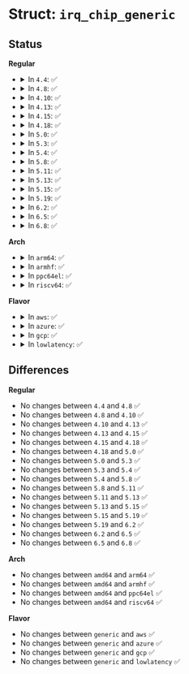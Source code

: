 # Struct: <code>irq_chip_generic</code>

## Status
<b>Regular</b>
<ul>
<li>
<details>
<summary>In <code>4.4</code>: ✅</summary>

```c
struct irq_chip_generic {
    raw_spinlock_t lock;
    void *reg_base;
    u32 (*reg_readl)(void *);
    void (*reg_writel)(u32, void *);
    void (*suspend)(struct irq_chip_generic *);
    void (*resume)(struct irq_chip_generic *);
    unsigned int irq_base;
    unsigned int irq_cnt;
    u32 mask_cache;
    u32 type_cache;
    u32 polarity_cache;
    u32 wake_enabled;
    u32 wake_active;
    unsigned int num_ct;
    void *private;
    long unsigned int installed;
    long unsigned int unused;
    struct irq_domain *domain;
    struct list_head list;
    struct irq_chip_type chip_types[0];
};
```
</details>
</li>
<li>
<details>
<summary>In <code>4.8</code>: ✅</summary>

```c
struct irq_chip_generic {
    raw_spinlock_t lock;
    void *reg_base;
    u32 (*reg_readl)(void *);
    void (*reg_writel)(u32, void *);
    void (*suspend)(struct irq_chip_generic *);
    void (*resume)(struct irq_chip_generic *);
    unsigned int irq_base;
    unsigned int irq_cnt;
    u32 mask_cache;
    u32 type_cache;
    u32 polarity_cache;
    u32 wake_enabled;
    u32 wake_active;
    unsigned int num_ct;
    void *private;
    long unsigned int installed;
    long unsigned int unused;
    struct irq_domain *domain;
    struct list_head list;
    struct irq_chip_type chip_types[0];
};
```
</details>
</li>
<li>
<details>
<summary>In <code>4.10</code>: ✅</summary>

```c
struct irq_chip_generic {
    raw_spinlock_t lock;
    void *reg_base;
    u32 (*reg_readl)(void *);
    void (*reg_writel)(u32, void *);
    void (*suspend)(struct irq_chip_generic *);
    void (*resume)(struct irq_chip_generic *);
    unsigned int irq_base;
    unsigned int irq_cnt;
    u32 mask_cache;
    u32 type_cache;
    u32 polarity_cache;
    u32 wake_enabled;
    u32 wake_active;
    unsigned int num_ct;
    void *private;
    long unsigned int installed;
    long unsigned int unused;
    struct irq_domain *domain;
    struct list_head list;
    struct irq_chip_type chip_types[0];
};
```
</details>
</li>
<li>
<details>
<summary>In <code>4.13</code>: ✅</summary>

```c
struct irq_chip_generic {
    raw_spinlock_t lock;
    void *reg_base;
    u32 (*reg_readl)(void *);
    void (*reg_writel)(u32, void *);
    void (*suspend)(struct irq_chip_generic *);
    void (*resume)(struct irq_chip_generic *);
    unsigned int irq_base;
    unsigned int irq_cnt;
    u32 mask_cache;
    u32 type_cache;
    u32 polarity_cache;
    u32 wake_enabled;
    u32 wake_active;
    unsigned int num_ct;
    void *private;
    long unsigned int installed;
    long unsigned int unused;
    struct irq_domain *domain;
    struct list_head list;
    struct irq_chip_type chip_types[0];
};
```
</details>
</li>
<li>
<details>
<summary>In <code>4.15</code>: ✅</summary>

```c
struct irq_chip_generic {
    raw_spinlock_t lock;
    void *reg_base;
    u32 (*reg_readl)(void *);
    void (*reg_writel)(u32, void *);
    void (*suspend)(struct irq_chip_generic *);
    void (*resume)(struct irq_chip_generic *);
    unsigned int irq_base;
    unsigned int irq_cnt;
    u32 mask_cache;
    u32 type_cache;
    u32 polarity_cache;
    u32 wake_enabled;
    u32 wake_active;
    unsigned int num_ct;
    void *private;
    long unsigned int installed;
    long unsigned int unused;
    struct irq_domain *domain;
    struct list_head list;
    struct irq_chip_type chip_types[0];
};
```
</details>
</li>
<li>
<details>
<summary>In <code>4.18</code>: ✅</summary>

```c
struct irq_chip_generic {
    raw_spinlock_t lock;
    void *reg_base;
    u32 (*reg_readl)(void *);
    void (*reg_writel)(u32, void *);
    void (*suspend)(struct irq_chip_generic *);
    void (*resume)(struct irq_chip_generic *);
    unsigned int irq_base;
    unsigned int irq_cnt;
    u32 mask_cache;
    u32 type_cache;
    u32 polarity_cache;
    u32 wake_enabled;
    u32 wake_active;
    unsigned int num_ct;
    void *private;
    long unsigned int installed;
    long unsigned int unused;
    struct irq_domain *domain;
    struct list_head list;
    struct irq_chip_type chip_types[0];
};
```
</details>
</li>
<li>
<details>
<summary>In <code>5.0</code>: ✅</summary>

```c
struct irq_chip_generic {
    raw_spinlock_t lock;
    void *reg_base;
    u32 (*reg_readl)(void *);
    void (*reg_writel)(u32, void *);
    void (*suspend)(struct irq_chip_generic *);
    void (*resume)(struct irq_chip_generic *);
    unsigned int irq_base;
    unsigned int irq_cnt;
    u32 mask_cache;
    u32 type_cache;
    u32 polarity_cache;
    u32 wake_enabled;
    u32 wake_active;
    unsigned int num_ct;
    void *private;
    long unsigned int installed;
    long unsigned int unused;
    struct irq_domain *domain;
    struct list_head list;
    struct irq_chip_type chip_types[0];
};
```
</details>
</li>
<li>
<details>
<summary>In <code>5.3</code>: ✅</summary>

```c
struct irq_chip_generic {
    raw_spinlock_t lock;
    void *reg_base;
    u32 (*reg_readl)(void *);
    void (*reg_writel)(u32, void *);
    void (*suspend)(struct irq_chip_generic *);
    void (*resume)(struct irq_chip_generic *);
    unsigned int irq_base;
    unsigned int irq_cnt;
    u32 mask_cache;
    u32 type_cache;
    u32 polarity_cache;
    u32 wake_enabled;
    u32 wake_active;
    unsigned int num_ct;
    void *private;
    long unsigned int installed;
    long unsigned int unused;
    struct irq_domain *domain;
    struct list_head list;
    struct irq_chip_type chip_types[0];
};
```
</details>
</li>
<li>
<details>
<summary>In <code>5.4</code>: ✅</summary>

```c
struct irq_chip_generic {
    raw_spinlock_t lock;
    void *reg_base;
    u32 (*reg_readl)(void *);
    void (*reg_writel)(u32, void *);
    void (*suspend)(struct irq_chip_generic *);
    void (*resume)(struct irq_chip_generic *);
    unsigned int irq_base;
    unsigned int irq_cnt;
    u32 mask_cache;
    u32 type_cache;
    u32 polarity_cache;
    u32 wake_enabled;
    u32 wake_active;
    unsigned int num_ct;
    void *private;
    long unsigned int installed;
    long unsigned int unused;
    struct irq_domain *domain;
    struct list_head list;
    struct irq_chip_type chip_types[0];
};
```
</details>
</li>
<li>
<details>
<summary>In <code>5.8</code>: ✅</summary>

```c
struct irq_chip_generic {
    raw_spinlock_t lock;
    void *reg_base;
    u32 (*reg_readl)(void *);
    void (*reg_writel)(u32, void *);
    void (*suspend)(struct irq_chip_generic *);
    void (*resume)(struct irq_chip_generic *);
    unsigned int irq_base;
    unsigned int irq_cnt;
    u32 mask_cache;
    u32 type_cache;
    u32 polarity_cache;
    u32 wake_enabled;
    u32 wake_active;
    unsigned int num_ct;
    void *private;
    long unsigned int installed;
    long unsigned int unused;
    struct irq_domain *domain;
    struct list_head list;
    struct irq_chip_type chip_types[0];
};
```
</details>
</li>
<li>
<details>
<summary>In <code>5.11</code>: ✅</summary>

```c
struct irq_chip_generic {
    raw_spinlock_t lock;
    void *reg_base;
    u32 (*reg_readl)(void *);
    void (*reg_writel)(u32, void *);
    void (*suspend)(struct irq_chip_generic *);
    void (*resume)(struct irq_chip_generic *);
    unsigned int irq_base;
    unsigned int irq_cnt;
    u32 mask_cache;
    u32 type_cache;
    u32 polarity_cache;
    u32 wake_enabled;
    u32 wake_active;
    unsigned int num_ct;
    void *private;
    long unsigned int installed;
    long unsigned int unused;
    struct irq_domain *domain;
    struct list_head list;
    struct irq_chip_type chip_types[0];
};
```
</details>
</li>
<li>
<details>
<summary>In <code>5.13</code>: ✅</summary>

```c
struct irq_chip_generic {
    raw_spinlock_t lock;
    void *reg_base;
    u32 (*reg_readl)(void *);
    void (*reg_writel)(u32, void *);
    void (*suspend)(struct irq_chip_generic *);
    void (*resume)(struct irq_chip_generic *);
    unsigned int irq_base;
    unsigned int irq_cnt;
    u32 mask_cache;
    u32 type_cache;
    u32 polarity_cache;
    u32 wake_enabled;
    u32 wake_active;
    unsigned int num_ct;
    void *private;
    long unsigned int installed;
    long unsigned int unused;
    struct irq_domain *domain;
    struct list_head list;
    struct irq_chip_type chip_types[0];
};
```
</details>
</li>
<li>
<details>
<summary>In <code>5.15</code>: ✅</summary>

```c
struct irq_chip_generic {
    raw_spinlock_t lock;
    void *reg_base;
    u32 (*reg_readl)(void *);
    void (*reg_writel)(u32, void *);
    void (*suspend)(struct irq_chip_generic *);
    void (*resume)(struct irq_chip_generic *);
    unsigned int irq_base;
    unsigned int irq_cnt;
    u32 mask_cache;
    u32 type_cache;
    u32 polarity_cache;
    u32 wake_enabled;
    u32 wake_active;
    unsigned int num_ct;
    void *private;
    long unsigned int installed;
    long unsigned int unused;
    struct irq_domain *domain;
    struct list_head list;
    struct irq_chip_type chip_types[0];
};
```
</details>
</li>
<li>
<details>
<summary>In <code>5.19</code>: ✅</summary>

```c
struct irq_chip_generic {
    raw_spinlock_t lock;
    void *reg_base;
    u32 (*reg_readl)(void *);
    void (*reg_writel)(u32, void *);
    void (*suspend)(struct irq_chip_generic *);
    void (*resume)(struct irq_chip_generic *);
    unsigned int irq_base;
    unsigned int irq_cnt;
    u32 mask_cache;
    u32 type_cache;
    u32 polarity_cache;
    u32 wake_enabled;
    u32 wake_active;
    unsigned int num_ct;
    void *private;
    long unsigned int installed;
    long unsigned int unused;
    struct irq_domain *domain;
    struct list_head list;
    struct irq_chip_type chip_types[0];
};
```
</details>
</li>
<li>
<details>
<summary>In <code>6.2</code>: ✅</summary>

```c
struct irq_chip_generic {
    raw_spinlock_t lock;
    void *reg_base;
    u32 (*reg_readl)(void *);
    void (*reg_writel)(u32, void *);
    void (*suspend)(struct irq_chip_generic *);
    void (*resume)(struct irq_chip_generic *);
    unsigned int irq_base;
    unsigned int irq_cnt;
    u32 mask_cache;
    u32 type_cache;
    u32 polarity_cache;
    u32 wake_enabled;
    u32 wake_active;
    unsigned int num_ct;
    void *private;
    long unsigned int installed;
    long unsigned int unused;
    struct irq_domain *domain;
    struct list_head list;
    struct irq_chip_type chip_types[0];
};
```
</details>
</li>
<li>
<details>
<summary>In <code>6.5</code>: ✅</summary>

```c
struct irq_chip_generic {
    raw_spinlock_t lock;
    void *reg_base;
    u32 (*reg_readl)(void *);
    void (*reg_writel)(u32, void *);
    void (*suspend)(struct irq_chip_generic *);
    void (*resume)(struct irq_chip_generic *);
    unsigned int irq_base;
    unsigned int irq_cnt;
    u32 mask_cache;
    u32 type_cache;
    u32 polarity_cache;
    u32 wake_enabled;
    u32 wake_active;
    unsigned int num_ct;
    void *private;
    long unsigned int installed;
    long unsigned int unused;
    struct irq_domain *domain;
    struct list_head list;
    struct irq_chip_type chip_types[0];
};
```
</details>
</li>
<li>
<details>
<summary>In <code>6.8</code>: ✅</summary>

```c
struct irq_chip_generic {
    raw_spinlock_t lock;
    void *reg_base;
    u32 (*reg_readl)(void *);
    void (*reg_writel)(u32, void *);
    void (*suspend)(struct irq_chip_generic *);
    void (*resume)(struct irq_chip_generic *);
    unsigned int irq_base;
    unsigned int irq_cnt;
    u32 mask_cache;
    u32 type_cache;
    u32 polarity_cache;
    u32 wake_enabled;
    u32 wake_active;
    unsigned int num_ct;
    void *private;
    long unsigned int installed;
    long unsigned int unused;
    struct irq_domain *domain;
    struct list_head list;
    struct irq_chip_type chip_types[0];
};
```
</details>
</li>
</ul>
<b>Arch</b>
<ul>
<li>
<details>
<summary>In <code>arm64</code>: ✅</summary>

```c
struct irq_chip_generic {
    raw_spinlock_t lock;
    void *reg_base;
    u32 (*reg_readl)(void *);
    void (*reg_writel)(u32, void *);
    void (*suspend)(struct irq_chip_generic *);
    void (*resume)(struct irq_chip_generic *);
    unsigned int irq_base;
    unsigned int irq_cnt;
    u32 mask_cache;
    u32 type_cache;
    u32 polarity_cache;
    u32 wake_enabled;
    u32 wake_active;
    unsigned int num_ct;
    void *private;
    long unsigned int installed;
    long unsigned int unused;
    struct irq_domain *domain;
    struct list_head list;
    struct irq_chip_type chip_types[0];
};
```
</details>
</li>
<li>
<details>
<summary>In <code>armhf</code>: ✅</summary>

```c
struct irq_chip_generic {
    raw_spinlock_t lock;
    void *reg_base;
    u32 (*reg_readl)(void *);
    void (*reg_writel)(u32, void *);
    void (*suspend)(struct irq_chip_generic *);
    void (*resume)(struct irq_chip_generic *);
    unsigned int irq_base;
    unsigned int irq_cnt;
    u32 mask_cache;
    u32 type_cache;
    u32 polarity_cache;
    u32 wake_enabled;
    u32 wake_active;
    unsigned int num_ct;
    void *private;
    long unsigned int installed;
    long unsigned int unused;
    struct irq_domain *domain;
    struct list_head list;
    struct irq_chip_type chip_types[0];
};
```
</details>
</li>
<li>
<details>
<summary>In <code>ppc64el</code>: ✅</summary>

```c
struct irq_chip_generic {
    raw_spinlock_t lock;
    void *reg_base;
    u32 (*reg_readl)(void *);
    void (*reg_writel)(u32, void *);
    void (*suspend)(struct irq_chip_generic *);
    void (*resume)(struct irq_chip_generic *);
    unsigned int irq_base;
    unsigned int irq_cnt;
    u32 mask_cache;
    u32 type_cache;
    u32 polarity_cache;
    u32 wake_enabled;
    u32 wake_active;
    unsigned int num_ct;
    void *private;
    long unsigned int installed;
    long unsigned int unused;
    struct irq_domain *domain;
    struct list_head list;
    struct irq_chip_type chip_types[0];
};
```
</details>
</li>
<li>
<details>
<summary>In <code>riscv64</code>: ✅</summary>

```c
struct irq_chip_generic {
    raw_spinlock_t lock;
    void *reg_base;
    u32 (*reg_readl)(void *);
    void (*reg_writel)(u32, void *);
    void (*suspend)(struct irq_chip_generic *);
    void (*resume)(struct irq_chip_generic *);
    unsigned int irq_base;
    unsigned int irq_cnt;
    u32 mask_cache;
    u32 type_cache;
    u32 polarity_cache;
    u32 wake_enabled;
    u32 wake_active;
    unsigned int num_ct;
    void *private;
    long unsigned int installed;
    long unsigned int unused;
    struct irq_domain *domain;
    struct list_head list;
    struct irq_chip_type chip_types[0];
};
```
</details>
</li>
</ul>
<b>Flavor</b>
<ul>
<li>
<details>
<summary>In <code>aws</code>: ✅</summary>

```c
struct irq_chip_generic {
    raw_spinlock_t lock;
    void *reg_base;
    u32 (*reg_readl)(void *);
    void (*reg_writel)(u32, void *);
    void (*suspend)(struct irq_chip_generic *);
    void (*resume)(struct irq_chip_generic *);
    unsigned int irq_base;
    unsigned int irq_cnt;
    u32 mask_cache;
    u32 type_cache;
    u32 polarity_cache;
    u32 wake_enabled;
    u32 wake_active;
    unsigned int num_ct;
    void *private;
    long unsigned int installed;
    long unsigned int unused;
    struct irq_domain *domain;
    struct list_head list;
    struct irq_chip_type chip_types[0];
};
```
</details>
</li>
<li>
<details>
<summary>In <code>azure</code>: ✅</summary>

```c
struct irq_chip_generic {
    raw_spinlock_t lock;
    void *reg_base;
    u32 (*reg_readl)(void *);
    void (*reg_writel)(u32, void *);
    void (*suspend)(struct irq_chip_generic *);
    void (*resume)(struct irq_chip_generic *);
    unsigned int irq_base;
    unsigned int irq_cnt;
    u32 mask_cache;
    u32 type_cache;
    u32 polarity_cache;
    u32 wake_enabled;
    u32 wake_active;
    unsigned int num_ct;
    void *private;
    long unsigned int installed;
    long unsigned int unused;
    struct irq_domain *domain;
    struct list_head list;
    struct irq_chip_type chip_types[0];
};
```
</details>
</li>
<li>
<details>
<summary>In <code>gcp</code>: ✅</summary>

```c
struct irq_chip_generic {
    raw_spinlock_t lock;
    void *reg_base;
    u32 (*reg_readl)(void *);
    void (*reg_writel)(u32, void *);
    void (*suspend)(struct irq_chip_generic *);
    void (*resume)(struct irq_chip_generic *);
    unsigned int irq_base;
    unsigned int irq_cnt;
    u32 mask_cache;
    u32 type_cache;
    u32 polarity_cache;
    u32 wake_enabled;
    u32 wake_active;
    unsigned int num_ct;
    void *private;
    long unsigned int installed;
    long unsigned int unused;
    struct irq_domain *domain;
    struct list_head list;
    struct irq_chip_type chip_types[0];
};
```
</details>
</li>
<li>
<details>
<summary>In <code>lowlatency</code>: ✅</summary>

```c
struct irq_chip_generic {
    raw_spinlock_t lock;
    void *reg_base;
    u32 (*reg_readl)(void *);
    void (*reg_writel)(u32, void *);
    void (*suspend)(struct irq_chip_generic *);
    void (*resume)(struct irq_chip_generic *);
    unsigned int irq_base;
    unsigned int irq_cnt;
    u32 mask_cache;
    u32 type_cache;
    u32 polarity_cache;
    u32 wake_enabled;
    u32 wake_active;
    unsigned int num_ct;
    void *private;
    long unsigned int installed;
    long unsigned int unused;
    struct irq_domain *domain;
    struct list_head list;
    struct irq_chip_type chip_types[0];
};
```
</details>
</li>
</ul>

## Differences
<b>Regular</b>
<ul>
<li>
No changes between <code>4.4</code> and <code>4.8</code> ✅
</li>
<li>
No changes between <code>4.8</code> and <code>4.10</code> ✅
</li>
<li>
No changes between <code>4.10</code> and <code>4.13</code> ✅
</li>
<li>
No changes between <code>4.13</code> and <code>4.15</code> ✅
</li>
<li>
No changes between <code>4.15</code> and <code>4.18</code> ✅
</li>
<li>
No changes between <code>4.18</code> and <code>5.0</code> ✅
</li>
<li>
No changes between <code>5.0</code> and <code>5.3</code> ✅
</li>
<li>
No changes between <code>5.3</code> and <code>5.4</code> ✅
</li>
<li>
No changes between <code>5.4</code> and <code>5.8</code> ✅
</li>
<li>
No changes between <code>5.8</code> and <code>5.11</code> ✅
</li>
<li>
No changes between <code>5.11</code> and <code>5.13</code> ✅
</li>
<li>
No changes between <code>5.13</code> and <code>5.15</code> ✅
</li>
<li>
No changes between <code>5.15</code> and <code>5.19</code> ✅
</li>
<li>
No changes between <code>5.19</code> and <code>6.2</code> ✅
</li>
<li>
No changes between <code>6.2</code> and <code>6.5</code> ✅
</li>
<li>
No changes between <code>6.5</code> and <code>6.8</code> ✅
</li>
</ul>
<b>Arch</b>
<ul>
<li>
No changes between <code>amd64</code> and <code>arm64</code> ✅
</li>
<li>
No changes between <code>amd64</code> and <code>armhf</code> ✅
</li>
<li>
No changes between <code>amd64</code> and <code>ppc64el</code> ✅
</li>
<li>
No changes between <code>amd64</code> and <code>riscv64</code> ✅
</li>
</ul>
<b>Flavor</b>
<ul>
<li>
No changes between <code>generic</code> and <code>aws</code> ✅
</li>
<li>
No changes between <code>generic</code> and <code>azure</code> ✅
</li>
<li>
No changes between <code>generic</code> and <code>gcp</code> ✅
</li>
<li>
No changes between <code>generic</code> and <code>lowlatency</code> ✅
</li>
</ul>
